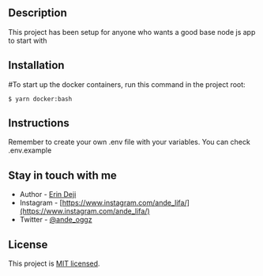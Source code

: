 ## Description

This project has been setup for anyone who wants a good base node js app to start with

## Installation
#To start up the docker containers, run this command in the project root:
```
$ yarn docker:bash

```

## Instructions
Remember to create your own .env file with your variables. You can check .env.example

## Stay in touch with me
- Author - [Erin Deji](erin.deji@gmail.com)
- Instagram - [https://www.instagram.com/ande_lifa/](https://www.instagram.com/ande_lifa/)
- Twitter - [@ande_oggz](https://twitter.com/ande_oggz)

## License

  This project is [MIT licensed](LICENSE).
